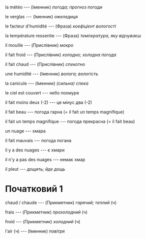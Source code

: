 la météo --- (Іменник)
*погода; прогноз погоди*



le verglas --- (Іменник)
*ожеледиця*



le facteur d'humidité --- (Фраза)
*коефіцієнт вологості*



la température ressentie --- (Фраза)
*температура, яку відчуваєш*



il mouille --- (Прислівник)
*мокро*



il fait froid --- (Прислівник)
*холодно; холодна погода*



il fait chaud --- (Прислівник)
*спекотно*



une humidité --- (Іменник)
*волога; вологість*



la canicule --- (Іменник)
*(сильна) спека*



le ciel est couvert --- небо похмуре



il fait moins deux (-2) --- це мінус два (-2)



il fait beau --- погода гарна
(= il fait un temps magnifique)



il fait un temps magnifique --- погода прекрасна
(= il fait beau)



un nuage --- хмара



il fait mauvais --- погода погана



il y a des nuages --- є хмари



il n'y a pas des nuages --- немає хмар



il pleut --- *дощить; йде дощь*



# Початковий 1
chaud / chaude --- (Прикметник)
*гарячий; теплий* (ч)



frais --- (Прикметник)
*прохолодний* (ч)



froid --- (Прикметник)
*холодний* (ч)



l'air (ч) --- (Іменник)
*повітря*